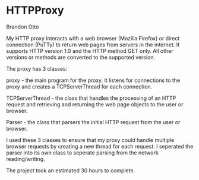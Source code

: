 # HTTPProxy

Brandon Otto

My HTTP proxy interacts with a web browser (Mozilla Firefox) or direct connection (PuTTy) to return web pages from servers in the internet. 
It supports HTTP version 1.0 and the HTTP method GET only. All other versions or methods are converted to the supported version. 

The proxy has 3 classes:

proxy - the main program for the proxy. It listens for connections to the proxy and creates a TCPServerThread for each connection.

TCPServerThread - the class that handles the processing of an HTTP request and retrieving and returning the web page objects to the user or browser. 

Parser - the class that parsers the initial HTTP request from the user or browser.

I used these 3 classes to ensure that my proxy could handle multiple browser requests by creating a new thread for each request. I seperated the parser 
into its own class to seperate parsing from the network reading/writing.

The project took an estimated 30 hours to complete.
